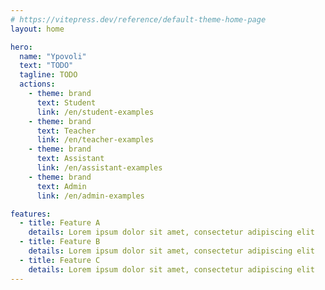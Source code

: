 ```yaml
---
# https://vitepress.dev/reference/default-theme-home-page
layout: home

hero:
  name: "Ypovoli"
  text: "TODO"
  tagline: TODO
  actions:
    - theme: brand
      text: Student
      link: /en/student-examples
    - theme: brand
      text: Teacher
      link: /en/teacher-examples
    - theme: brand
      text: Assistant
      link: /en/assistant-examples
    - theme: brand
      text: Admin
      link: /en/admin-examples

features:
  - title: Feature A
    details: Lorem ipsum dolor sit amet, consectetur adipiscing elit
  - title: Feature B
    details: Lorem ipsum dolor sit amet, consectetur adipiscing elit
  - title: Feature C
    details: Lorem ipsum dolor sit amet, consectetur adipiscing elit
---
```


